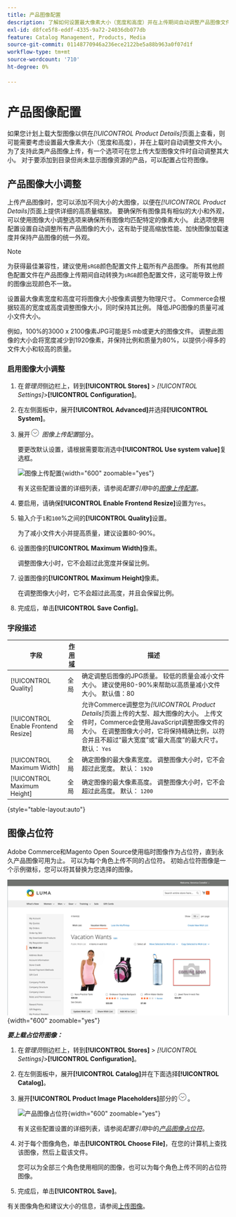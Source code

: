 ```yaml
---
title: 产品图像配置
description: 了解如何设置最大像素大小（宽度和高度）并在上传期间自动调整产品图像文件的大小。
exl-id: d8fce5f8-eddf-4335-9a72-24036db077db
feature: Catalog Management, Products, Media
source-git-commit: 01148770946a236ece2122be5a88b963a0f07d1f
workflow-type: tm+mt
source-wordcount: '710'
ht-degree: 0%

---
```


# 产品图像配置

如果您计划上载大型图像以供在&#x200B;_[!UICONTROL Product Details]_&#x200B;页面上查看，则可能需要考虑设置最大像素大小（宽度和高度），并在上载时自动调整文件大小。 为了支持此类产品图像上传，有一个选项可在您上传大型图像文件时自动调整其大小。 对于要添加到目录但尚未显示图像资源的产品，可以配置占位符图像。

## 产品图像大小调整

上传产品图像时，您可以添加不同大小的大图像，以便在&#x200B;_[!UICONTROL Product Details]_&#x200B;页面上提供详细的高质量缩放。 要确保所有图像具有相似的大小和外观，可以使用图像大小调整选项来确保所有图像均匹配特定的像素大小。 此选项使用配置设置自动调整所有产品图像的大小，这有助于提高缩放性能、加快图像加载速度并保持产品图像的统一外观。

>[!NOTE]
>
>为获得最佳兼容性，建议使用`sRGB`颜色配置文件上载所有产品图像。 所有其他颜色配置文件在产品图像上传期间自动转换为`sRGB`颜色配置文件，这可能导致上传的图像出现颜色不一致。

设置最大像素宽度和高度可将图像大小按像素调整为物理尺寸。 Commerce会根据较高的宽度或高度调整图像大小，同时保持其比例。 降低JPG图像的质量可减小文件大小。

例如，100%的3000 x 2100像素JPG可能是5 mb或更大的图像文件。 调整此图像的大小会将宽度减少到1920像素，并保持比例和质量为80%，以提供小得多的文件大小和较高的质量。

### 启用图像大小调整

1. 在&#x200B;_管理员_&#x200B;侧边栏上，转到&#x200B;**[!UICONTROL Stores]** > _[!UICONTROL Settings]_>**[!UICONTROL Configuration]**。

1. 在左侧面板中，展开&#x200B;**[!UICONTROL Advanced]**&#x200B;并选择&#x200B;**[!UICONTROL System]**。

1. 展开![扩展选择器](../assets/icon-display-expand.png) _图像上传配置_&#x200B;部分。

   要更改默认设置，请根据需要取消选中&#x200B;**[!UICONTROL Use system value]**&#x200B;复选框。

   ![图像上传配置](../configuration-reference/advanced/assets/system-image-upload-configuration.png){width="600" zoomable="yes"}

   有关这些配置设置的详细列表，请参阅&#x200B;_配置引用_&#x200B;中的&#x200B;[_图像上传配置_](../configuration-reference/advanced/system.md#image-upload-configuration)。

1. 要启用，请确保&#x200B;**[!UICONTROL Enable Frontend Resize]**&#x200B;设置为`Yes`。

1. 输入介于`1`和`100`%之间的&#x200B;**[!UICONTROL Quality]**&#x200B;设置。

   为了减小文件大小并提高质量，建议设置80-90%。

1. 设置图像的&#x200B;**[!UICONTROL Maximum Width]**&#x200B;像素。

   调整图像大小时，它不会超过此宽度并保留比例。

1. 设置图像的&#x200B;**[!UICONTROL Maximum Height]**&#x200B;像素。

   在调整图像大小时，它不会超过此高度，并且会保留比例。

1. 完成后，单击&#x200B;**[!UICONTROL Save Config]**。

### 字段描述

| 字段 | [作用域](../getting-started/websites-stores-views.md#scope-settings) | 描述 |
|--- |--- |--- |
| [!UICONTROL Quality] | 全局 | 确定调整后图像的JPG质量。 较低的质量会减小文件大小。 建议使用80-90%来帮助以高质量减小文件大小。 默认值：80 |
| [!UICONTROL Enable Frontend Resize] | 全局 | 允许Commerce调整您为&#x200B;_[!UICONTROL Product Details]_&#x200B;页面上传的大型、超大图像的大小。 上传文件时，Commerce会使用JavaScript调整图像文件的大小。 在调整图像大小时，它将保持精确比例，以符合并且不超过“最大宽度”或“最大高度”的最大尺寸。 默认： `Yes` |
| [!UICONTROL Maximum Width] | 全局 | 确定图像的最大像素宽度。 调整图像大小时，它不会超过此宽度。 默认： `1920` |
| [!UICONTROL Maximum Height] | 全局 | 确定图像的最大像素高度。 调整图像大小时，它不会超过此高度。 默认： `1200` |

{style="table-layout:auto"}

## 图像占位符

Adobe Commerce和Magento Open Source使用临时图像作为占位符，直到永久产品图像可用为止。 可以为每个角色上传不同的占位符。 初始占位符图像是一个示例徽标，您可以将其替换为您选择的图像。

![图像占位符](./assets/storefront-image-placeholder.png){width="600" zoomable="yes"}

**_要上载占位符图像：_**

1. 在&#x200B;_管理员_&#x200B;侧边栏上，转到&#x200B;**[!UICONTROL Stores]** > _[!UICONTROL Settings]_>**[!UICONTROL Configuration]**。

1. 在左侧面板中，展开&#x200B;**[!UICONTROL Catalog]**&#x200B;并在下面选择&#x200B;**[!UICONTROL Catalog]**。

1. 展开&#x200B;**[!UICONTROL Product Image Placeholders]**&#x200B;部分的![展开图标](../assets/icon-display-expand.png)。

   ![产品图像占位符](../configuration-reference/catalog/assets/catalog-product-image-placeholders.png){width="600" zoomable="yes"}

   有关这些配置设置的详细列表，请参阅&#x200B;_配置引用_&#x200B;中的&#x200B;[_产品图像占位符_](../configuration-reference/catalog/catalog.md#product-image-placeholders)。

1. 对于每个图像角色，单击&#x200B;**[!UICONTROL Choose File]**，在您的计算机上查找该图像，然后上载该文件。

   您可以为全部三个角色使用相同的图像，也可以为每个角色上传不同的占位符图像。

1. 完成后，单击&#x200B;**[!UICONTROL Save]**。

有关图像角色和建议大小的信息，请参阅[上传图像](product-image.md#upload-an-image)。

